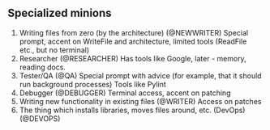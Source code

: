 ## Specialized minions

1. Writing files from zero (by the architecture) (@NEWWRITER)
Special prompt, accent on WriteFile and architecture, limited tools (ReadFile etc., but no terminal)
2. Researcher (@RESEARCHER)
Has tools like Google, later - memory, reading docs. 
3. Tester/QA (@QA)
Special prompt with advice (for example, that it should run background processes)
Tools like Pylint
4. Debugger (@DEBUGGER)
Terminal access, accent on patching
5. Writing new functionality in existing files (@WRITER)
Access on patches
6. The thing which installs libraries, moves files around, etc. (DevOps) (@DEVOPS)
